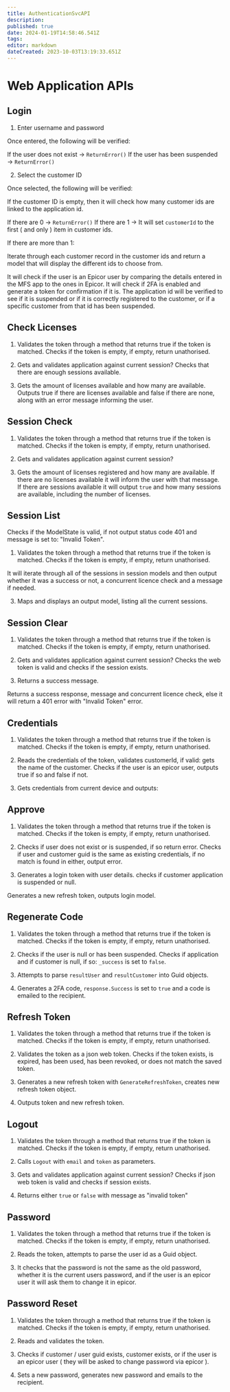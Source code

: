 ```yaml
---
title: AuthenticationSvcAPI
description: 
published: true
date: 2024-01-19T14:58:46.541Z
tags: 
editor: markdown
dateCreated: 2023-10-03T13:19:33.651Z
---
```


# Web Application APIs

## Login 

1. Enter username and password

Once entered, the following will be verified:

If the user does not exist → ```ReturnError()```
If the user has been suspended → ```ReturnError()```

2. Select the customer ID

Once selected, the following will be verified:

If the customer ID is empty, then it will check how many customer ids are linked to the application id. 

If there are 0 → ```ReturnError()```
If there are 1 → It will set ```customerId``` to the first ( and only ) item in customer ids.

If there are more than 1:

Iterate through each customer record in the customer ids and return a model that will display the different ids to choose from.

It will check if the user is an Epicor user by comparing the details entered in the MFS app to the ones in Epicor. It will check if 2FA is enabled and generate a token for confirmation if it is. The application id will be verified to see if it is suspended or if it is correctly registered to the customer, or if a specific customer from that id has been suspended.

## Check Licenses 

1. Validates the token through a method that returns true if the token is matched. Checks if the token is empty, if empty, return unathorised.

2. Gets and validates application against current session? Checks that there are enough sessions available.

3. Gets the amount of licenses available and how many are available. Outputs true if there are licenses available and false if there are none, along with an error message informing the user.


## Session Check 

1. Validates the token through a method that returns true if the token is matched. Checks if the token is empty, if empty, return unathorised.

2. Gets and validates application against current session? 

3. Gets the amount of licenses registered and how many are available. If there are no licenses available it will inform the user with that message. If there are sessions available it will output ```true``` and how many sessions are available, including the number of licenses.

## Session List 

Checks if the ModelState is valid, if not output status code 401 and message is set to: "Invalid Token".

1. Validates the token through a method that returns true if the token is matched. Checks if the token is empty, if empty, return unathorised.

It will iterate through all of the sessions in session models and then output whether it was a success or not, a concurrent licence check and a message if needed. 

3. Maps and displays an output model, listing all the current sessions.

## Session Clear 

1. Validates the token through a method that returns true if the token is matched. Checks if the token is empty, if empty, return unathorised.

2. Gets and validates application against current session? Checks the web token is valid and checks if the session exists.

4. Returns a success message.

Returns a success response, message and concurrent licence check, else it will return a 401 error with "Invalid Token" error.

## Credentials

1. Validates the token through a method that returns true if the token is matched. Checks if the token is empty, if empty, return unathorised.

2. Reads the credentials of the token, validates customerId, if valid: gets the name of the customer. Checks if the user is an epicor user, outputs true if so and false if not.

3. Gets credentials from current device and outputs:

## Approve 

1. Validates the token through a method that returns true if the token is matched. Checks if the token is empty, if empty, return unathorised.

2. Checks if user does not exist or is suspended, if so return error. Checks if user and customer guid is the same as existing credentials, if no match is found in either, output error.

3. Generates a login token with user details. checks if customer application is suspended or null. 

Generates a new refresh token, outputs login model.

## Regenerate Code

1. Validates the token through a method that returns true if the token is matched. Checks if the token is empty, if empty, return unathorised.

2. Checks if the user is null or has been suspended. Checks if application and if customer is null, if so: ```_success``` is set to ```false```. 

3. Attempts to parse ```resultUser``` and ```resultCustomer``` into Guid objects.

4. Generates a 2FA code, ```response.Success``` is set to ```true``` and a code is emailed to the recipient.

## Refresh Token

1. Validates the token through a method that returns true if the token is matched. Checks if the token is empty, if empty, return unathorised.

2. Validates the token as a json web token. Checks if the token exists, is expired, has been used, has been revoked, or does not match the saved token.

3. Generates a new refresh token with ```GenerateRefreshToken```, creates new refresh token object.

4. Outputs token and new refresh token.

## Logout 

1. Validates the token through a method that returns true if the token is matched. Checks if the token is empty, if empty, return unathorised.

2. Calls ```Logout``` with ```email``` and ```token``` as parameters.

3. Gets and validates application against current session? Checks if json web token is valid and checks if session exists.

4. Returns either ```true``` or ```false``` with message as "invalid token"

## Password

1. Validates the token through a method that returns true if the token is matched. Checks if the token is empty, if empty, return unathorised.

2. Reads the token, attempts to parse the user id as a Guid object.

3. It checks that the password is not the same as the old password, whether it is the current users password, and if the user is an epicor user it will ask them to change it in epicor.

## Password Reset

1. Validates the token through a method that returns true if the token is matched. Checks if the token is empty, if empty, return unathorised.

2. Reads and validates the token.

3. Checks if customer / user guid exists, customer exists, or if the user is an epicor user ( they will be asked to change password via epicor ).

4. Sets a new password, generates new password and emails to the recipient.
